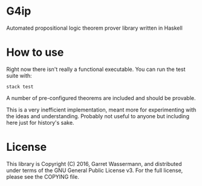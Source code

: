 G4ip
====

Automated propositional logic theorem prover library written in Haskell


How to use
==========

Right now there isn't really a functional executable.
You can run the test suite with:
```
stack test
```

A number of pre-configured theorems are included and should be provable.

This is a very inefficient implementation, meant more for experimenting with the ideas and understanding. Probably not useful to anyone but including here just for history's sake.


License
=======

This library is Copyright (C) 2016, Garret Wassermann,
and distributed under terms of the GNU General Public License v3.
For the full license, please see the COPYING file.

